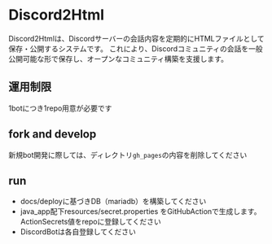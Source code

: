 # Discord2Html
Discord2Htmlは、Discordサーバーの会話内容を定期的にHTMLファイルとして保存・公開するシステムです。
これにより、Discordコミュニティの会話を一般公開可能な形で保存し、オープンなコミュニティ構築を支援します。

## 運用制限
1botにつき1repo用意が必要です

## fork and develop
新規bot開発に際しては、ディレクトリ`gh_pages`の内容を削除してください

## run
- docs/deployに基づきDB（mariadb）を構築してください
- java_app配下resources/secret.properties をGitHubActionで生成します。ActionSecrets値をrepoに登録してください
- DiscordBotは各自登録してください